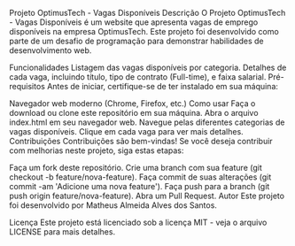 Projeto OptimusTech - Vagas Disponíveis
Descrição
O Projeto OptimusTech - Vagas Disponíveis é um website que apresenta vagas de emprego disponíveis na empresa OptimusTech. Este projeto foi desenvolvido como parte de um desafio de programação para demonstrar habilidades de desenvolvimento web.

Funcionalidades
Listagem das vagas disponíveis por categoria.
Detalhes de cada vaga, incluindo título, tipo de contrato (Full-time), e faixa salarial.
Pré-requisitos
Antes de iniciar, certifique-se de ter instalado em sua máquina:

Navegador web moderno (Chrome, Firefox, etc.)
Como usar
Faça o download ou clone este repositório em sua máquina.
Abra o arquivo index.html em seu navegador web.
Navegue pelas diferentes categorias de vagas disponíveis.
Clique em cada vaga para ver mais detalhes.
Contribuições
Contribuições são bem-vindas! Se você deseja contribuir com melhorias neste projeto, siga estas etapas:

Faça um fork deste repositório.
Crie uma branch com sua feature (git checkout -b feature/nova-feature).
Faça commit de suas alterações (git commit -am 'Adicione uma nova feature').
Faça push para a branch (git push origin feature/nova-feature).
Abra um Pull Request.
Autor
Este projeto foi desenvolvido por Matheus Almeida Alves dos Santos.

Licença
Este projeto está licenciado sob a licença MIT - veja o arquivo LICENSE para mais detalhes.
